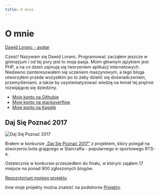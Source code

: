 ```yaml
---
title: O mnie
---
```

# O mnie

[Dawid Loranc - avatar](/images/avatar.jpg "Dawid Loranc - avatar")

Cześć! Nazywam się Dawid Loranc. Programować zacząłem jeszcze w gimnazjum i od tej pory jest to moja pasja. Moim głównym językiem jest PHP, a na co dzień zajmuję się tworzeniem aplikacji internetowych. Niedawno zainteresowałem się uczeniem maszynowym, a tego bloga utworzyłem przede wszystkim po to żeby dzielić się doświadczeniem, przemyśleniami, a także by usystematyzować wiedzę na temat tej prężnie rozwijającej się dziedziny.

- [Moje konto na Githubie](https://github.com/dloranc)
- [Moje konto na stackoverflow](http://stackoverflow.com/users/973469/dawid-loranc)
- [Moje konto na Kaggle](https://www.kaggle.com/dloranc)

## Daj Się Poznać 2017

![Daj Się Poznać 2017](/images/posts_thumbnails/daj_sie_poznac_2017.jpg "Daj Się Poznać 2017")

Brałem w konkursie [„Daj Się Poznać 2017”](http://devstyle.pl/daj-sie-poznac) z projektem, który polegał na stworzeniu bota grającego w Starcrafta - popularnego e-sportowego RTS-a.

Ostatecznie w konkursie przeszedłem do finału, w którym zająłem 17 miejsce na ponad 900 zgłoszonych blogów.

[Repozytorium mojego projektu](https://github.com/dloranc/starcraft-ai)

Inne moje projekty można znaleźć na podstronie [Projekty](/projects).
